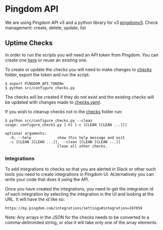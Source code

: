 # Pingdom API
We are using Pingdom API v3 and a python library for v3 [pingdomv3](https://github.com/cheney-yan/pingdom-py-api-v3).
Check management: create, delete, update, list

## Uptime Checks
In order to run the scripts you will need an API token from Pingdom. You can create one [here](https://my.pingdom.com/app/api-tokens) or reuse an existing one.

To create or update the checks you will need to make changes to [checks](checks) folder, export the token and run the script.
``` code:: shell
$ export PINGDOM_API_TOKEN=
$ python src/configure_checks.py
```
The checks will be created if they do not exist and the existing checks will be updated with changes made to [checks.yaml](src/checks.yaml). 

If you wish to cleanup checks not in the [checks](checks) folder run:
```
$ python src/configure_checks.py --clean
usage: configure_checks.py [-h] [-c [CLEAN [CLEAN ...]]]

optional arguments:
  -h, --help            show this help message and exit
  -c [CLEAN [CLEAN ...]], --clean [CLEAN [CLEAN ...]]
                        Clean all other checks.
```

### Integrations
To add integrations to checks so that you are alerted in Slack or other such tools you need to create integrations in Pingdom UI. ALternatively you can write your code that does it using the API. 

Once you have created the integrations, you need to get the integration id of each integration by selecting the integration in the UI and looking at the URL. It will have the id like so:
```
https://my.pingdom.com/integrations/settings#integration=107059
```

Note: Any arrays in the JSON for the checks needs to be converted to a comma-delimmited string, or else it will take only one of the array elements.